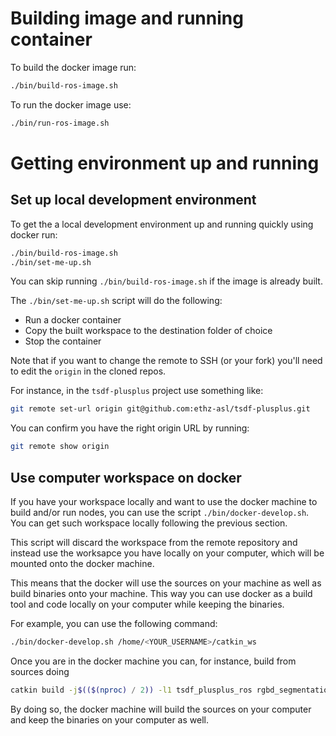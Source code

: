 # Building image and running container

To build the docker image run:
```bash
./bin/build-ros-image.sh
```

To run the docker image use:
```bash
./bin/run-ros-image.sh
```

# Getting environment up and running

## Set up local development environment

To get the a local development environment up and running quickly using docker run:
```bash
./bin/build-ros-image.sh
./bin/set-me-up.sh
```

You can skip running `./bin/build-ros-image.sh` if the image is already built.

The `./bin/set-me-up.sh` script will do the following:
- Run a docker container
- Copy the built workspace to the destination folder of choice
- Stop the container

Note that if you want to change the remote to SSH (or your fork) you'll need to edit the `origin` in the cloned repos.

For instance, in the `tsdf-plusplus` project use something like:
```bash
git remote set-url origin git@github.com:ethz-asl/tsdf-plusplus.git
```

You can confirm you have the right origin URL by running:
```bash
git remote show origin
```

## Use computer workspace on docker

If you have your workspace locally and want to use the docker machine to build
and/or run nodes, you can use the script `./bin/docker-develop.sh`.
You can get such workspace locally following the previous section.

This script will discard the workspace from the remote repository and instead
use the worksapce you have locally on your computer, which will be mounted
onto the docker machine.

This means that the docker will use the sources on your machine as well
as build binaries onto your machine. This way you can use docker as a
build tool and code locally on your computer while keeping the binaries.

For example, you can use the following command:
```bash
./bin/docker-develop.sh /home/<YOUR_USERNAME>/catkin_ws
```

Once you are in the docker machine you can, for instance, build
from sources doing
```bash
catkin build -j$(($(nproc) / 2)) -l1 tsdf_plusplus_ros rgbd_segmentation mask_rcnn_ros cloud_segmentation
```

By doing so, the docker machine will build the sources on your computer and
keep the binaries on your computer as well.